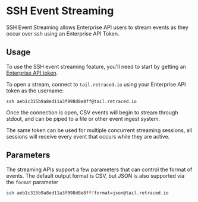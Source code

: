 # SSH Event Streaming

SSH Event Streaming allows Enterprise API users to stream events as they occur over ssh using an Enterprise API Token.

## Usage

To use the SSH event streaming feature, you'll need to start by getting an
[Enterprise API token](/docs/retraced/apis/enterprise-api#getting-an-enterprise-api-token).

To open a stream, connect to `tail.retraced.io` using your Enterprise API token as
the username:

```
ssh aeb1c315b9a8ed11a3f998d8e8ff@tail.retraced.io
```

Once the connection is open, CSV events will begin to stream through stdout,
and can be piped to a file or other event ingest system.

The same token can be used for multiple concurrent streaming sessions, all sessions
will receive every event that occurs while they are active.

## Parameters

The streaming APIs support a few parameters that can control the format of events.
The default output format is CSV, but JSON is also supported via the
`format` parameter

```sh
ssh aeb1c315b9a8ed11a3f998d8e8ff?format=json@tail.retraced.io
```
